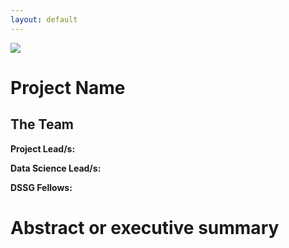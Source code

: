 ```yaml
---
layout: default
---
```


<img src="{{ site.url }}{{ site.baseurl }}/assets/img/college_medium.png">


# Project Name

## The Team

**Project Lead/s:**

**Data Science Lead/s:** 

**DSSG Fellows:** 

# Abstract or executive summary
